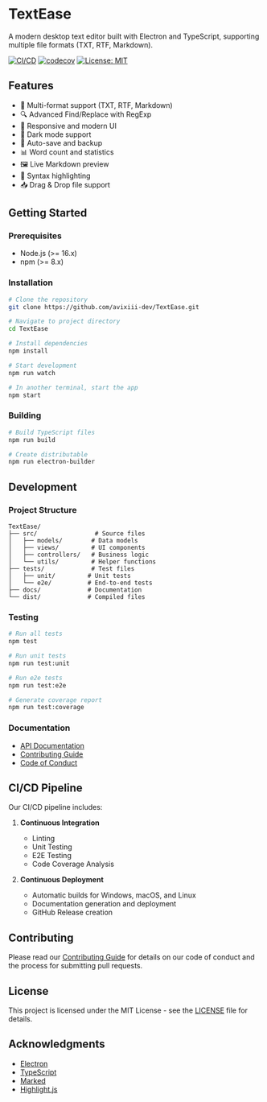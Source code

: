 # TextEase

A modern desktop text editor built with Electron and TypeScript, supporting multiple file formats (TXT, RTF, Markdown).

[![CI/CD](https://github.com/avixiii-dev/TextEase/actions/workflows/ci.yml/badge.svg)](https://github.com/avixiii-dev/TextEase/actions/workflows/ci.yml)
[![codecov](https://codecov.io/gh/avixiii-dev/TextEase/branch/main/graph/badge.svg)](https://codecov.io/gh/avixiii-dev/TextEase)
[![License: MIT](https://img.shields.io/badge/License-MIT-yellow.svg)](https://opensource.org/licenses/MIT)

## Features

- 📝 Multi-format support (TXT, RTF, Markdown)
- 🔍 Advanced Find/Replace with RegExp
- 📱 Responsive and modern UI
- 🌙 Dark mode support
- 💾 Auto-save and backup
- 📊 Word count and statistics
- 🖼️ Live Markdown preview
- 🎨 Syntax highlighting
- 📥 Drag & Drop file support

## Getting Started

### Prerequisites

- Node.js (>= 16.x)
- npm (>= 8.x)

### Installation

```bash
# Clone the repository
git clone https://github.com/avixiii-dev/TextEase.git

# Navigate to project directory
cd TextEase

# Install dependencies
npm install

# Start development
npm run watch

# In another terminal, start the app
npm start
```

### Building

```bash
# Build TypeScript files
npm run build

# Create distributable
npm run electron-builder
```

## Development

### Project Structure

```
TextEase/
├── src/                # Source files
│   ├── models/        # Data models
│   ├── views/         # UI components
│   ├── controllers/   # Business logic
│   └── utils/         # Helper functions
├── tests/             # Test files
│   ├── unit/         # Unit tests
│   └── e2e/          # End-to-end tests
├── docs/             # Documentation
└── dist/             # Compiled files
```

### Testing

```bash
# Run all tests
npm test

# Run unit tests
npm run test:unit

# Run e2e tests
npm run test:e2e

# Generate coverage report
npm run test:coverage
```

### Documentation

- [API Documentation](https://avixiii-dev.github.io/TextEase/docs)
- [Contributing Guide](./CONTRIBUTING.md)
- [Code of Conduct](./CODE_OF_CONDUCT.md)

## CI/CD Pipeline

Our CI/CD pipeline includes:

1. **Continuous Integration**
   - Linting
   - Unit Testing
   - E2E Testing
   - Code Coverage Analysis

2. **Continuous Deployment**
   - Automatic builds for Windows, macOS, and Linux
   - Documentation generation and deployment
   - GitHub Release creation

## Contributing

Please read our [Contributing Guide](./CONTRIBUTING.md) for details on our code of conduct and the process for submitting pull requests.

## License

This project is licensed under the MIT License - see the [LICENSE](LICENSE) file for details.

## Acknowledgments

- [Electron](https://www.electronjs.org/)
- [TypeScript](https://www.typescriptlang.org/)
- [Marked](https://marked.js.org/)
- [Highlight.js](https://highlightjs.org/)
